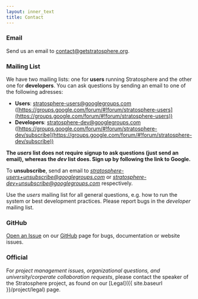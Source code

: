 ```yaml
---
layout: inner_text
title: Contact 
---
```


### Email

Send us an email to <a href="mailto:contact@getstratosphere.org">contact@getstratosphere.org</a>.

### Mailing List

We have two mailing lists: one for **users** running Stratosphere and the other one for **developers**. You can ask questions by sending an email to one of the following adresses:

  - **Users**: stratosphere-users@googlegroups.com ([https://groups.google.com/forum/#!forum/stratosphere-users](https://groups.google.com/forum/#!forum/stratosphere-users))
  - **Developers**: stratosphere-dev@googlegroups.com ([https://groups.google.com/forum/#!forum/stratosphere-dev/subscribe](https://groups.google.com/forum/#!forum/stratosphere-dev/subscribe))

**The *users* list does not require signup to ask questions (just send an email), whereas the *dev* list does. Sign up by following the link to Google.**

To **unsubscribe**, send an email to *stratosphere-users+unsubscribe@googlegroups.com* or *stratosphere-dev+unsubscribe@googlegroups.com* respectively.


Use the *users* mailing list for all general questions, e.g. how to run the system or best development practices. Please report bugs in the *developer* mailing list.

### GitHub

[Open an Issue](https://github.com/stratosphere/stratosphere/issues) on our [GitHub](https://github.com/stratosphere/stratosphere) page for bugs, documentation or website issues.

### Official

For *project management issues, organizational questions, and university/corperate collaboration requests*, please contact the speaker of the Stratosphere project, as found on our [Legal]({{ site.baseurl }}/project/legal) page.
